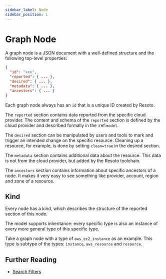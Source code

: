 ```yaml
---
sidebar_label: Node
sidebar_position: 1
---
```


# Graph Node

A graph node is a JSON document with a well-defined structure and the following top-level properties:

```json
{
  "id": "xxx",
  "reported": { ... },
  "desired": { ... },
  "metadata": { ... },
  "ancestors": { ... }
}
```

Each graph node always has an `id` that is a unique ID created by Resoto.

The `reported` section contains data reported from the specific cloud provider. The content and schema of the `reported` section is defined by the cloud provider and described formally in the :ref:`model`.

The `desired` section can be manipulated by users and tools to mark and trigger an intended change on the specific resource. Cleaning up a resource, for example, is done by setting `clean=true` in the desired section.

The `metadata` section contains additional data about the resource. This data is not from the cloud provider, but added by the Resoto toolchain.

The `ancestors` section contains information about specific ancestors of a node. It makes it very easy to see something like provider, account, region and zone of a resource.

## Kind

Every node has a kind, which describes the structure of the reported section of this node.

The model supports inheritance: every specific type is also an instance of every more general type of this specific type.

Take a graph node with a type of `aws_ec2_instance` as an example. This type is subtype of the types: `instance`, `aws_resource` and `resource`.

## Further Reading

- [Search Filters](../../reference/search/filters.md)
